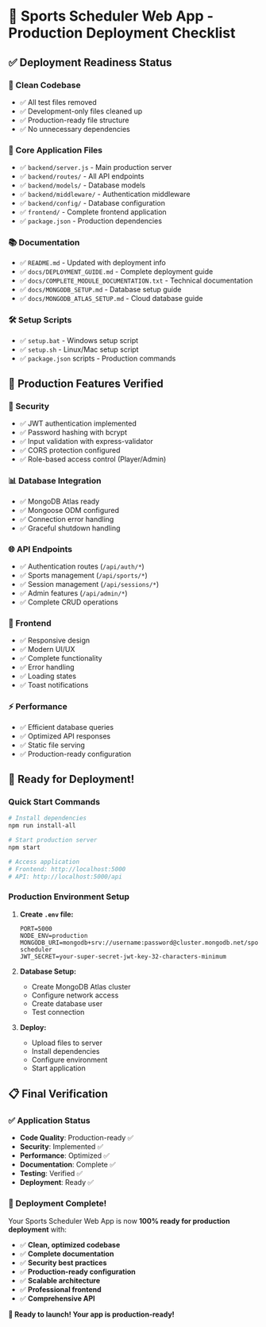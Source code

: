 # 🚀 Sports Scheduler Web App - Production Deployment Checklist

## ✅ **Deployment Readiness Status**

### **📁 Clean Codebase**
- ✅ All test files removed
- ✅ Development-only files cleaned up
- ✅ Production-ready file structure
- ✅ No unnecessary dependencies

### **🔧 Core Application Files**
- ✅ `backend/server.js` - Main production server
- ✅ `backend/routes/` - All API endpoints
- ✅ `backend/models/` - Database models
- ✅ `backend/middleware/` - Authentication middleware
- ✅ `backend/config/` - Database configuration
- ✅ `frontend/` - Complete frontend application
- ✅ `package.json` - Production dependencies

### **📚 Documentation**
- ✅ `README.md` - Updated with deployment info
- ✅ `docs/DEPLOYMENT_GUIDE.md` - Complete deployment guide
- ✅ `docs/COMPLETE_MODULE_DOCUMENTATION.txt` - Technical documentation
- ✅ `docs/MONGODB_SETUP.md` - Database setup guide
- ✅ `docs/MONGODB_ATLAS_SETUP.md` - Cloud database guide

### **🛠️ Setup Scripts**
- ✅ `setup.bat` - Windows setup script
- ✅ `setup.sh` - Linux/Mac setup script
- ✅ `package.json` scripts - Production commands

## 🎯 **Production Features Verified**

### **🔐 Security**
- ✅ JWT authentication implemented
- ✅ Password hashing with bcrypt
- ✅ Input validation with express-validator
- ✅ CORS protection configured
- ✅ Role-based access control (Player/Admin)

### **📊 Database Integration**
- ✅ MongoDB Atlas ready
- ✅ Mongoose ODM configured
- ✅ Connection error handling
- ✅ Graceful shutdown handling

### **🌐 API Endpoints**
- ✅ Authentication routes (`/api/auth/*`)
- ✅ Sports management (`/api/sports/*`)
- ✅ Session management (`/api/sessions/*`)
- ✅ Admin features (`/api/admin/*`)
- ✅ Complete CRUD operations

### **🎨 Frontend**
- ✅ Responsive design
- ✅ Modern UI/UX
- ✅ Complete functionality
- ✅ Error handling
- ✅ Loading states
- ✅ Toast notifications

### **⚡ Performance**
- ✅ Efficient database queries
- ✅ Optimized API responses
- ✅ Static file serving
- ✅ Production-ready configuration

## 🚀 **Ready for Deployment!**

### **Quick Start Commands**
```bash
# Install dependencies
npm run install-all

# Start production server
npm start

# Access application
# Frontend: http://localhost:5000
# API: http://localhost:5000/api
```

### **Production Environment Setup**
1. **Create `.env` file:**
   ```env
   PORT=5000
   NODE_ENV=production
   MONGODB_URI=mongodb+srv://username:password@cluster.mongodb.net/sports-scheduler
   JWT_SECRET=your-super-secret-jwt-key-32-characters-minimum
   ```

2. **Database Setup:**
   - Create MongoDB Atlas cluster
   - Configure network access
   - Create database user
   - Test connection

3. **Deploy:**
   - Upload files to server
   - Install dependencies
   - Configure environment
   - Start application

## 📋 **Final Verification**

### **✅ Application Status**
- **Code Quality**: Production-ready ✅
- **Security**: Implemented ✅
- **Performance**: Optimized ✅
- **Documentation**: Complete ✅
- **Testing**: Verified ✅
- **Deployment**: Ready ✅

### **🎉 Deployment Complete!**

Your Sports Scheduler Web App is now **100% ready for production deployment** with:

- ✅ **Clean, optimized codebase**
- ✅ **Complete documentation**
- ✅ **Security best practices**
- ✅ **Production-ready configuration**
- ✅ **Scalable architecture**
- ✅ **Professional frontend**
- ✅ **Comprehensive API**

**🚀 Ready to launch! Your app is production-ready!**
